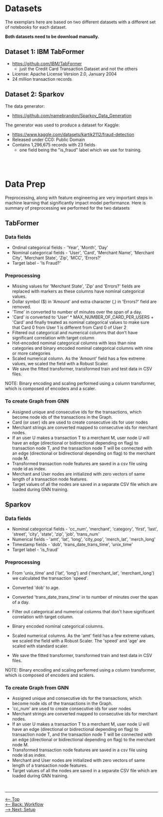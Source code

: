 # Datasets
The exemplars here are based on two different datasets with a different set of notebooks for each dataset.  

__Both datasets need to be download manually.__

## Dataset 1: IBM TabFormer
* https://github.com/IBM/TabFormer
  * just the Credit Card Transaction Dataset and not the others
* License:  Apache License Version 2.0, January 2004
* 24 million transaction records


## Dataset 2: Sparkov
The data generator:
  * https://github.com/namebrandon/Sparkov_Data_Generation


The generator was used to produce a dataset for Kaggle:
  * https://www.kaggle.com/datasets/kartik2112/fraud-detection 
  * Released under CC0: Public Domain
  * Contains 1,296,675 records with 23 fields
    * one field being the "is_fraud" label which we use for training.


<br/><br/>


# Data Prep

Preprocessing, along with feature engineering are very important steps in machine learning that significantly impact model performance. Here is summary of preprocessing we performed for the two datasets 

## TabFormer

### Data fields
* Ordinal categorical fields - 'Year', 'Month', 'Day'
* Nominal categorical fields - 'User', 'Card', 'Merchant Name', 'Merchant City', 'Merchant State', 'Zip', 'MCC', 'Errors?'
* Target label - 'Is Fraud?'

### Preprocessing
* Missing values for 'Merchant State', 'Zip' and 'Errors?' fields are replaced with markers as these columns have nominal categorical values.
* Dollar symbol ($) in 'Amount'  and extra character (,) in 'Errors?' field are removed.
* 'Time' in converted to number of minutes over the span of a day.
* 'Card' is converted to 'User' * MAX_NUMBER_OF_CARD_PER_USERS + 'Card' and finally treated as nominal categorical values to make sure that Card 0 from User 1 is different from Card 0 of User 2 
* Filtered out categorical and numerical columns that don't have significant correlation with target column
* Hot-encoded nominal categorical columns with less than nine categories and binary encoded nominal categorical columns with nine or more categories
* Scaled numerical column. As the 'Amount' field has a few extreme values, we scaled the field with a Robust Scaler.
* We save the fitted transformer, transformed train and test data in CSV files.
  
NOTE: Binary encoding and scaling performed using a column transformer, which is composed of encoders and a scaler.

### To create Graph from GNN
* Assigned unique and consecutive ids for the transactions, which become node ids of the transactions in the Graph.
* Card (or user) ids are used to create consecutive ids for user nodes
* Merchant strings are converted mapped to consecutive ids for merchant nodes.
* If an user U makes a transaction T to a merchant M, user node U will have an edge (directional or bidirectional depending on flag) to transaction node T, and the transaction node T will be connected with an edge (directional or bidirectional depending on flag) to the merchant node M.
* Transformed transaction node features are saved in a csv file using node id as index.
* Merchant and User nodes are initialized with zero vectors of same length of a transaction node features.
* Target values of all the nodes are saved in a separate CSV file which are loaded during GNN training.


## Sparkov

### Data fields
* Nominal categorical fields - 'cc_num', 'merchant', 'category', 'first', 'last', 'street', 'city', 'state', 'zip', 'job', 'trans_num'
* Numerical fields - 'amt', 'lat', 'long', 'city_pop', 'merch_lat', 'merch_long'
* Timestamp fields - 'dob', 'trans_date_trans_time', 'unix_time'
* Target label - 'is_fraud'

### Preprocessing
* From 'unix_time' and ('lat', 'long') and ('merchant_lat', 'merchant_long') we calculated the transaction 'speed'.
* Converted 'dob' to age.
* Converted 'trans_date_trans_time' in  to number of minutes over the span of a day.
   
* Filter out categorical and numerical columns that don't have significant correlation with target column.
* Binary encoded nominal categorical columns.
* Scaled numerical columns. As the 'amt' field has a few extreme values, we scaled the field with a Robust Scaler. The 'speed' and 'age' are scaled with standard scaler.
* We save the fitted transformer, transformed train and test data in CSV files.
  
NOTE: Binary encoding and scaling performed using a column transformer, which is composed of encoders and scalers.

### To create Graph from GNN
* Assigned unique and consecutive ids for the transactions, which become node ids of the transactions in the Graph.
* 'cc_num' are used to create consecutive ids for user nodes
* Merchant strings are converted mapped to consecutive ids for merchant nodes.
* If an user U makes a transaction T to a merchant M, user node U will have an edge (directional or bidirectional depending on flag) to transaction node T, and the transaction node T will be connected with an edge (directional or bidirectional depending on flag) to the merchant node M.
* Transformed transaction node features are saved in a csv file using node id as index.
* Merchant and User nodes are initialized with zero vectors of same length of a transaction node features.
* Target values of all the nodes are saved in a separate CSV file which are loaded during GNN training.


<br/>
<hr/>

[<-- Top](../README.md) </br>
[<-- Back: Workflow](./workflow.md) </br>
[--> Next: Setup](./setup.md)
